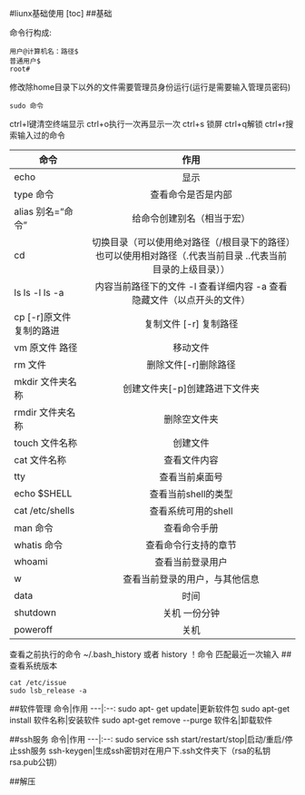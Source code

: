 #liunx基础使用
[toc]
##基础

命令行构成:
~~~
用户@计算机名：路径$
普通用户$
root#
~~~
修改除home目录下以外的文件需要管理员身份运行(运行是需要输入管理员密码)
~~~
sudo 命令
~~~
ctrl+l键清空终端显示
ctrl+o执行一次再显示一次
ctrl+s 锁屏
ctrl+q解锁
ctrl+r搜索输入过的命令

命令|作用
---|:--:
echo |显示
type 命令 |查看命令是否是内部
alias 别名=“命令”|给命令创建别名（相当于宏） 
cd|切换目录（可以使用绝对路径（/根目录下的路径）也可以使用相对路径（.代表当前目录  ..代表当前目录的上级目录））
ls    ls -l    ls -a|内容当前路径下的文件 -l 查看详细内容 -a 查看隐藏文件（以点开头的文件）
cp [-r]原文件 复制的路进|复制文件 [-r] 复制路径
vm 原文件 路径|移动文件
rm 文件|删除文件[-r]删除路径
mkdir 文件夹名称|创建文件夹[-p]创建路进下文件夹
rmdir 文件夹名称|删除空文件夹
touch 文件名称|创建文件
cat 文件名称|查看文件内容
tty |查看当前桌面号
echo $SHELL|查看当前shell的类型
cat /etc/shells |查看系统可用的shell
man 命令|查看命令手册
whatis 命令 |查看命令行支持的章节
whoami |查看当前登录用户
w|查看当前登录的用户，与其他信息
data|时间
shutdown|关机 一份分钟
poweroff |关机

查看之前执行的命令
~/.bash_history 或者 history
！命令 匹配最近一次输入 
##查看系统版本
~~~
cat /etc/issue
sudo lsb_release -a
~~~
##软件管理
命令|作用
---|:--:
sudo apt- get update|更新软件包
sudo apt-get install 软件名称|安装软件
sudo apt-get remove --purge 软件名|卸载软件

##ssh服务
命令|作用
---|:--:
sudo service ssh start/restart/stop|启动/重启/停止ssh服务
ssh-keygen|生成ssh密钥对在用户下.ssh文件夹下（rsa的私钥 rsa.pub公钥）

##解压




